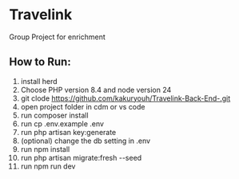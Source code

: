 # Travelink

Group Project for enrichment

## How to Run:
1. install herd
2. Choose PHP version 8.4 and node version 24
3. git clode https://github.com/kakuryouh/Travelink-Back-End-.git
4. open project folder in cdm or vs code
5. run composer install
6. run cp .env.example .env
7. run php artisan key:generate
8. (optional) change the db setting in .env
9. run npm install
10. run php artisan migrate:fresh --seed
11. run npm run dev
